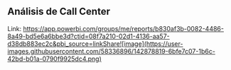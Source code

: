## Análisis de Call Center

Link: https://app.powerbi.com/groups/me/reports/b830af3b-0082-4486-8a49-bd5e6a6bbe3d?ctid=08f7a210-02d1-4136-aa57-d38db883ec2c&pbi_source=linkShare![image](https://user-images.githubusercontent.com/58336896/142878819-6bfe7c07-1b6c-42bd-b01a-0790f9925dc4.png)
